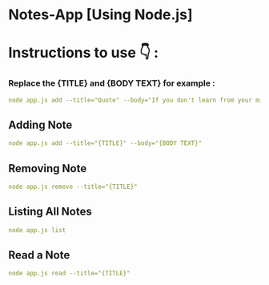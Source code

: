 # Notes-App [Using Node.js]

# Instructions to use 👇 :

### Replace the {TITLE} and {BODY TEXT} for example : 
``` yaml 
node app.js add --title="Quote" --body="If you don't learn from your mistakes, then they become regrets." 
```

## Adding Note

``` yaml
node app.js add --title="{TITLE}" --body="{BODY TEXT}"
```
## Removing Note
``` yaml
node app.js remove --title="{TITLE}"
```

## Listing All Notes
``` yaml
node app.js list
```

## Read a Note
``` yaml
node app.js read --title="{TITLE}"
```
